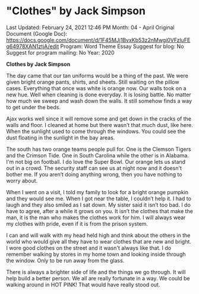 # "Clothes" by Jack Simpson

Last Updated: February 24, 2021 12:46 PM
Month: 04 - April
Original Document (Google Doc): https://docs.google.com/document/d/1F45MJj1BvxKb53z2nMwgi0VFzluFEq64978XAN1ztjA/edit
Program: Word Theme Essay
Suggest for blog: No
Suggest for program mailing: No
Year: 2020

**Clothes by Jack Simpson**

The day came that our tan uniforms would be a thing of the past. We were given bright orange pants, shirts, and sheets. Still waiting on the pillow cases. Everything that once was white is orange now. Our walls took on a new hue. Well when cleaning is done everyday. It is losing battle. No matter how much we sweep and wash down the walls. It still somehow finds a way to get under the beds.

Ajax works well since it will remove some and get down in the cracks of the walls and floor. I cleaned at home but there wasn’t that much dust, like here. When the sunlight used to come through the windows. You could see the dust floating in the sunlight in the bay areas.

The south has two orange teams people pull for. One is the Clemson Tigers and the Crimson Tide. One in South Carolina while the other is in Alabama. I'm not big on football. I do love the Super Bowl. Our orange lets us stand out in a crowd. The security staff can see us at night now and it doesn't bother me. If you aren’t doing anything wrong, then you have nothing to worry about.

When I went on a visit, I told my family to look for a bright orange pumpkin and they would see me. When I got near the table, I couldn’t help it. I had to laugh and they also smiled as I sat down. My sister said it isn’t too bad. I do have to agree, after a while it grows on you. It isn’t the clothes that make the man, it is the man who makes the clothes work for him. I will always wear my clothes with pride, even if it is from the prison system.

I can and will walk with my head held high and think about the others in the world who would give all they have to wear clothes that are new and bright. I wore good clothes on the street and it wasn't always like that. I do remember walking by stores in my home town and looking inside through the window. Only to be run away from the glass.

There is always a brighter side of life and the things we go through. It will help build a better person. We all are really fortunate in a way. We could be walking around in HOT PINK! That would have really stood out.